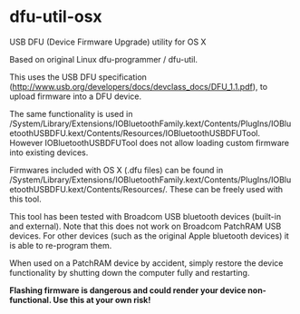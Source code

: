 dfu-util-osx
============

USB DFU (Device Firmware Upgrade) utility for OS X

Based on original Linux dfu-programmer / dfu-util.

This uses the USB DFU specification (http://www.usb.org/developers/docs/devclass_docs/DFU_1.1.pdf), to upload firmware into a DFU device.

The same functionality is used in /System/Library/Extensions/IOBluetoothFamily.kext/Contents/PlugIns/IOBluetoothUSBDFU.kext/Contents/Resources/IOBluetoothUSBDFUTool.
However IOBluetoothUSBDFUTool does not allow loading custom firmware into existing devices.

Firmwares included with OS X (.dfu files) can be found in /System/Library/Extensions/IOBluetoothFamily.kext/Contents/PlugIns/IOBluetoothUSBDFU.kext/Contents/Resources/.
These can be freely used with this tool.

This tool has been tested with Broadcom USB bluetooth devices (built-in and external).
Note that this does not work on Broadcom PatchRAM USB devices. For other devices (such as the original Apple bluetooth devices) it is able to re-program them.

When used on a PatchRAM device by accident, simply restore the device functionality by shutting down the computer fully and restarting.

**Flashing firmware is dangerous and could render your device non-functional. Use this at your own risk!**